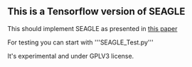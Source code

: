 ## This is a Tensorflow version of SEAGLE

This should implement SEAGLE as presented in [this paper](https://arxiv.org/abs/1705.04281)

For testing you can start with '''SEAGLE_Test.py'''

It's experimental and under GPLV3 license. 
